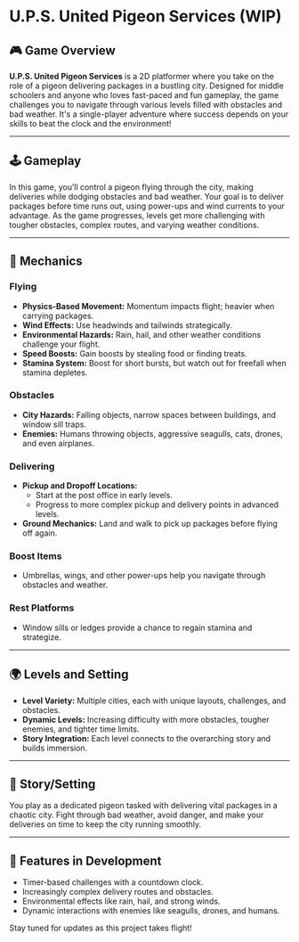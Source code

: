 # U.P.S. United Pigeon Services (WIP)

## 🎮 Game Overview
**U.P.S. United Pigeon Services** is a 2D platformer where you take on the role of a pigeon delivering packages in a bustling city. 
Designed for middle schoolers and anyone who loves fast-paced and fun gameplay, the game challenges you to navigate through various 
levels filled with obstacles and bad weather. It's a single-player adventure where success depends on your skills to beat the clock and the environment!

---

## 🕹️ Gameplay
In this game, you’ll control a pigeon flying through the city, making deliveries while dodging obstacles and bad weather.
Your goal is to deliver packages before time runs out, using power-ups and wind currents to your advantage. 
As the game progresses, levels get more challenging with tougher obstacles, complex routes, and varying weather conditions.

---

## 🎯 Mechanics
### **Flying**
- **Physics-Based Movement:** Momentum impacts flight; heavier when carrying packages.
- **Wind Effects:** Use headwinds and tailwinds strategically.
- **Environmental Hazards:** Rain, hail, and other weather conditions challenge your flight.
- **Speed Boosts:** Gain boosts by stealing food or finding treats.
- **Stamina System:** Boost for short bursts, but watch out for freefall when stamina depletes.

### **Obstacles**
- **City Hazards:** Falling objects, narrow spaces between buildings, and window sill traps.
- **Enemies:** Humans throwing objects, aggressive seagulls, cats, drones, and even airplanes.

### **Delivering**
- **Pickup and Dropoff Locations:** 
  - Start at the post office in early levels.
  - Progress to more complex pickup and delivery points in advanced levels.
- **Ground Mechanics:** Land and walk to pick up packages before flying off again.

### **Boost Items**
- Umbrellas, wings, and other power-ups help you navigate through obstacles and weather.

### **Rest Platforms**
- Window sills or ledges provide a chance to regain stamina and strategize.

---

## 🌍 Levels and Setting
- **Level Variety:** Multiple cities, each with unique layouts, challenges, and obstacles.
- **Dynamic Levels:** Increasing difficulty with more obstacles, tougher enemies, and tighter time limits.
- **Story Integration:** Each level connects to the overarching story and builds immersion.

---

## 📜 Story/Setting
You play as a dedicated pigeon tasked with delivering vital packages in a chaotic city. Fight through bad weather, avoid danger, 
and make your deliveries on time to keep the city running smoothly. 

---

## 🚀 Features in Development
- Timer-based challenges with a countdown clock.
- Increasingly complex delivery routes and obstacles.
- Environmental effects like rain, hail, and strong winds.
- Dynamic interactions with enemies like seagulls, drones, and humans.

Stay tuned for updates as this project takes flight!
